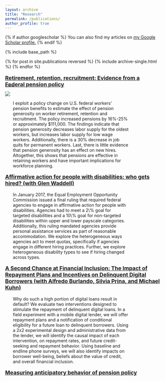 ```yaml
---
layout: archive
title: "Research"
permalink: /publications/
author_profile: true
---
```


<style>
img {
    max-width: 80%;
    width: auto;
    height: auto;
    vertical-align: middle;
    border: 0;
    display:flex;
    align-items: center;
}
</style>

{% if author.googlescholar %}
  You can also find my articles on <u><a href="{{author.googlescholar}}">my Google Scholar profile</a>.</u>
{% endif %}

{% include base_path %}

{% for post in site.publications reversed %}
  {% include archive-single.html %}
{% endfor %}

<p style="font-size: 1.25em; text-decoration: underline; font-weight: bold; margin-bottom: -15px"> 
<a href="http://brockmwilson.github.io/files/Wilson-Pension-Labor-Outcomes_20231006.pdf">
Retirement, retention, recruitment: Evidence from a Federal pension policy
</a>
</p>

<p style="font-size: 6; font-style: italic;"> Submitted</p>

![](images/pension-labor-outcomes2.png)

<p style="margin-left: 5%; margin-right: 20%;"> 
I exploit a policy change on U.S. federal workers’ pension benefits to estimate the effect of pension generosity on worker retirement, retention and recruitment. The policy increased pensions by 16%-25% or approximately $111,000. The findings indicate that pension generosity decreases labor supply for the oldest workers, but increases labor supply for low wage workers. Additionally, there is a 30% decrease in job quits for permanent workers. Last, there is little evidence that pension generosity has an effect on new hires. Altogether, this shows that pensions are effective in retaining workers and have important implications for workforce planning.
</p>

<p style="font-size: 1.25em; text-decoration: underline; font-weight: bold;"> Affirmative action for people with disabilities: who gets hired? (with Glen Waddell) </p>

<p style="margin-left: 5%; margin-right: 20%;"> 
In January 2017, the Equal Employment Opportunity Commission issued a final ruling that required federal agencies to engage in affirmative action for people with disabilities. Agencies had to meet a 2\% goal for targeted disabilities and a 10\% goal for non-targeted disabilities within upper and lower payscale categories. Additionally, this ruling mandated agencies provide personal assistance services as part of reasonable accommodation. We explore the heterogeneous ways agencies act to meet quotas, specifically if agencies engage in different hiring practices. Further, we explore heterogeneous disability types to see if hiring changed across types.
</p>

<p style="font-size: 1.25em; text-decoration: underline; font-weight: bold;"> A Second Chance at Financial Inclusion: The Impact of Repayment Plans and Incentives on Delinquent Digital Borrowers (with Alfredo Burlando, Silvia Prina, and Michael Kuhn) </p>

<p style="margin-left: 5%; margin-right: 20%;"> 
Why do such a high portion of digital loans result in default? We evaluate two interventions designed to stimulate the repayment of delinquent digital loans. In a field experiment with a mobile digital lender, we will offer repayment plans and a notification of conditional eligibility for a future loan to delinquent borrowers.  Using a 2x2 experimental design and administrative data from the lender, we will identify the causal impact of each intervention, on repayment rates, and future credit-seeking and repayment behavior.  Using baseline and endline phone surveys, we will also identify impacts on borrower well-being, beliefs about the value of credit, and overall financial inclusion.
</p>

<p style="font-size: 1.25em; text-decoration: underline; font-weight: bold;"> Measuring anticipatory behavior of pension policy</p>

